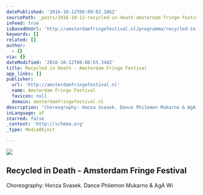 ```yaml
---
datePublished: '2016-10-12T08:09:02.186Z'
sourcePath: _posts/2016-10-12-recycled-in-death-amsterdam-fringe-festival.md
inFeed: true
isBasedOnUrl: 'http://amsterdamfringefestival.nl/programma/recycled-in-death/'
keywords: []
related: []
author:
  - {}
via: {}
dateModified: '2016-10-12T08:08:55.348Z'
title: Recycled in Death - Amsterdam Fringe Festival
app_links: []
publisher:
  url: 'http://amsterdamfringefestival.nl'
  name: Amsterdam Fringe Festival
  favicon: null
  domain: amsterdamfringefestival.nl
description: 'Choreography: Honza Svasek. Dance Philemon Mukarno & AgA Wi'
inLanguage: af
starred: false
_context: 'http://schema.org'
_type: MediaObject

---
```

<article style=""><img src="https://imgflo.herokuapp.com/graph/2b2431f8e7ba7b0/a98b87f0455c4e9cd4e1fc0362afc7f1/noop.jpg?input=http%3A%2F%2Famsterdamfringefestival.nl%2Fwp-content%2Fuploads%2F2016%2F07%2Fposter-4.jpg" /><h1>Recycled in Death - Amsterdam Fringe Festival</h1><p>Choreography: Honza Svasek. Dance Philemon Mukarno &amp; AgA Wi</p></article>